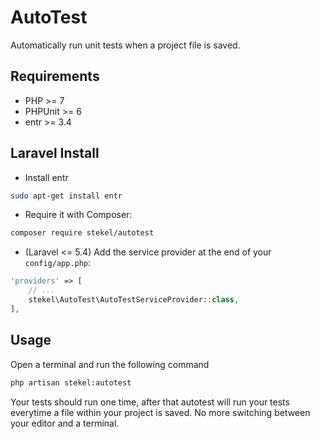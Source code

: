 # AutoTest

Automatically run unit tests when a project file is saved.

## Requirements

- PHP >= 7
- PHPUnit >= 6
- entr >= 3.4

## Laravel Install

- Install entr
```bash
sudo apt-get install entr
```

- Require it with Composer:
```bash
composer require stekel/autotest
```

- (Laravel <= 5.4) Add the service provider at the end of your `config/app.php`:
```php
'providers' => [
    // ...
    stekel\AutoTest\AutoTestServiceProvider::class,
],
```

## Usage

Open a terminal and run the following command

```bash
php artisan stekel:autotest
```

Your tests should run one time, after that autotest will run your tests everytime a file within your project is saved. No more switching between your editor and a terminal.